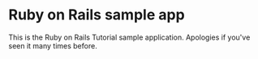 # Ruby on Rails sample app

This is the Ruby on Rails Tutorial sample application.
Apologies if you've seen it many times before.
